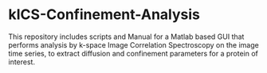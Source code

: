 # kICS-Confinement-Analysis
This repository includes scripts and Manual for a Matlab based GUI that performs analysis by k-space Image Correlation Spectroscopy on the image time series, to extract diffusion and confinement parameters for a protein of interest.
